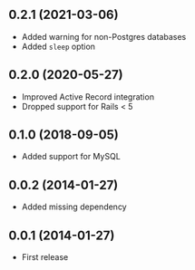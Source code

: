 ## 0.2.1 (2021-03-06)

- Added warning for non-Postgres databases
- Added `sleep` option

## 0.2.0 (2020-05-27)

- Improved Active Record integration
- Dropped support for Rails < 5

## 0.1.0 (2018-09-05)

- Added support for MySQL

## 0.0.2 (2014-01-27)

- Added missing dependency

## 0.0.1 (2014-01-27)

- First release
